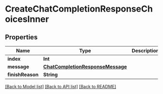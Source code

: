 # CreateChatCompletionResponseChoicesInner

## Properties
Name | Type | Description | Notes
------------ | ------------- | ------------- | -------------
**index** | **Int** |  | [optional] 
**message** | [**ChatCompletionResponseMessage**](ChatCompletionResponseMessage.md) |  | [optional] 
**finishReason** | **String** |  | [optional] 

[[Back to Model list]](../README.md#documentation-for-models) [[Back to API list]](../README.md#documentation-for-api-endpoints) [[Back to README]](../README.md)



